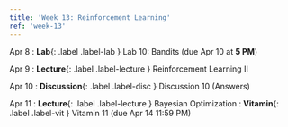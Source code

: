 ```yaml
---
title: 'Week 13: Reinforcement Learning'
ref: 'week-13'
---
```


Apr 8
: **Lab**{: .label .label-lab } Lab 10: Bandits (due Apr 10 at **5 PM**)

Apr 9
: **Lecture**{: .label .label-lecture } Reinforcement Learning II

Apr 10
: **Discussion**{: .label .label-disc } Discussion 10 (Answers)

Apr 11
: **Lecture**{: .label .label-lecture } Bayesian Optimization
: **Vitamin**{: .label .label-vit } Vitamin 11 (due Apr 14 11:59 PM)

